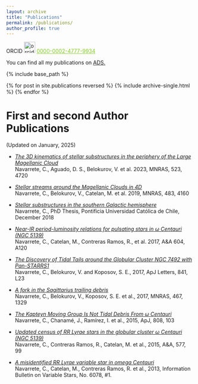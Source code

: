 ```yaml
---
layout: archive
title: "Publications"
permalink: /publications/
author_profile: true
---
```

ORCID <img src="https://orcid.org/assets/vectors/orcid.logo.icon.svg" alt="orcid" width="30"/> <a href="https://orcid.org/0000-0002-4777-9934" style="color:#84CC27">0000-0002-4777-9934</a>

You can find all my publications on <u><a href="https://ui.adsabs.harvard.edu/search/filter_author_facet_hier_fq_author=NOT&filter_author_facet_hier_fq_author=(*%3A*%20NOT%20author_facet_hier%3A%221%2FNavarrete%2C%20C%2FNavarrete%2C%20Carolina%22)&filter_author_facet_hier_fq_author=author_facet_hier%3A%221%2FNavarrete%2C%20C%2FNavarrete%2C%20C%C3%A9sar%20O%22&filter_database_fq_database=NOT&filter_database_fq_database=((database%3Aastronomy%20OR%20database%3Aphysics)%20NOT%20database%3A%22earthscience%22)&filter_database_fq_database=database%3A%22physics%22&fq=%7B!type%3Daqp%20v%3D%24fq_database%7D&fq=%7B!type%3Daqp%20v%3D%24fq_author%7D&fq_author=((*%3A*%20NOT%20author_facet_hier%3A%221%2FNavarrete%2C%20C%2FNavarrete%2C%20Carolina%22)%20NOT%20author_facet_hier%3A%221%2FNavarrete%2C%20C%2FNavarrete%2C%20C%C3%A9sar%20O%22)&fq_database=(((database%3Aastronomy%20OR%20database%3Aphysics)%20NOT%20database%3A%22earthscience%22)%20NOT%20database%3A%22physics%22)&q=%20author%3A%22Navarrete%2C%20C%22&sort=date%20desc%2C%20bibcode%20desc&p_=0">ADS</a>.</u>

{% include base_path %}

{% for post in site.publications reversed %}
  {% include archive-single.html %}
{% endfor %}

First and second Author Publications
=========================

(Updated on January, 2025)

* [*The 3D kinematics of stellar substructures in the periphery of the Large Magellanic Cloud*](https://ui.adsabs.harvard.edu/abs/2023MNRAS.523.4720N/abstract)
<br>Navarrete, C., Aguado, D. S., Belokurov, V. et al. 2023, MNRAS, 523, 4720

* [*Stellar streams around the Magellanic Clouds in 4D*](https://ui.adsabs.harvard.edu/abs/2019MNRAS.483.4160N/abstract)
<br>Navarrete, C., Belokurov, V., Catelan, M. et al. 2019, MNRAS, 483, 4160

* [*Stellar substructures in the southern Galactic hemisphere*](https://ui.adsabs.harvard.edu/abs/2019PhDT........72N/abstract)
<br>Navarrete, C., PhD Thesis, Pontificia Universidad Católica de Chile, December 2018

* [*Near-IR period-luminosity relations for pulsating stars in ω Centauri (NGC 5139)*](https://ui.adsabs.harvard.edu/abs/2017A%26A...604A.120N/abstract)
<br>Navarrete, C., Catelan, M., Contreras Ramos, R., et al. 2017, A&A 604, A120

* [*The Discovery of Tidal Tails around the Globular Cluster NGC 7492 with Pan-STARRS1*](https://ui.adsabs.harvard.edu/abs/2017ApJ...841L..23N/abstract)
<br>Navarrete, C., Belokurov, V. and Koposov, S. E., 2017, ApJ Letters, 841, L23

* [*A fork in the Sagittarius trailing debris*](https://ui.adsabs.harvard.edu/abs/2017MNRAS.467.1329N/abstract) 
<br>Navarrete, C., Belokurov, V., Koposov, S. E. et al., 2017, MNRAS, 467, 1329

* [*The Kapteyn Moving Group Is Not Tidal Debris From ω Centauri*](https://ui.adsabs.harvard.edu/abs/2015ApJ...808..103N/abstract) 
<br>Navarrete, C., Chanamé, J., Ramírez, I. et al., 2015, ApJ, 808, 103

* [*Updated census of RR Lyrae stars in the globular cluster ω Centauri (NGC 5139)*](https://ui.adsabs.harvard.edu/abs/2015A%26A...577A..99N/abstract)
<br>Navarrete, C., Contreras Ramos, R., Catelan, M. et al., 2015, A&A, 577, 99

* [*A misidentified RR Lyrae variable star in omega Centauri*](https://ui.adsabs.harvard.edu/abs/2013IBVS.6078....1N/abstract)
<br>Navarrete, C., Catelan, M., Contreras Ramos, R. et al., 2013,  Information Bulletin on Variable Stars, No. 6078, #1.
